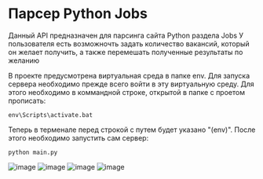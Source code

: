 # Парсер Python Jobs
Данный API предназначен для парсинга сайта Python раздела Jobs
У пользователя есть возможночть задать количество вакансий, который он желает получить, а также перемешать полученные результаты по желанию

В проекте предусмотрена виртуальная среда в папке env. Для запуска сервера необходимо прежде всего войти в эту виртуальную среду. Для этого необходимо в коммандной строке, открытой в папке с проетом прописать:
  
    env\Scripts\activate.bat
    
Теперь в терменале перед строкой с путем будет указано "(env)". После этого необходимо запустить сам сервер:
    
    python main.py

![image](https://user-images.githubusercontent.com/73183531/207861714-4cb861f3-4183-4f1c-8529-ea41cc0ea44a.png)
![image](https://user-images.githubusercontent.com/73183531/207861865-3aec348f-8369-4bb5-a3e3-89f8d39dca6c.png)
![image](https://user-images.githubusercontent.com/73183531/207861993-acc29b72-d63a-4420-a9ce-78a135378558.png)
![image](https://user-images.githubusercontent.com/73183531/207862438-30220507-668a-4362-9eb4-abdb33342bfe.png)
